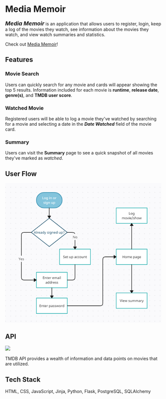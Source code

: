 # Media Memoir

<font size="4">**_Media Memoir_**</font> is an application that allows users to register, login, keep a log of the movies they watch, see information about the movies they watch, and view watch summaries and statistics.

Check out [Media Memoir](https://media-memoir.herokuapp.com/)!

## Features

### Movie Search

Users can quickly search for any movie and cards will appear showing the top 5 results. Information included for each movie is **runtime**, **release date**, **genre(s)**, and **TMDB user score**.

### Watched Movie

Registered users will be able to log a movie they've watched by searching for a movie and selecting a date in the _**Date Watched**_ field of the movie card.

### Summary

Users can visit the **Summary** page to see a quick snapshot of all movies they've marked as *watched*.

## User Flow

![User Flow](/proposal/user-flow.png "User Flow")

## API

<a href="https://www.themoviedb.org/documentation/api">
  <img src="https://www.themoviedb.org/assets/2/v4/logos/v2/blue_short-8e7b30f73a4020692ccca9c88bafe5dcb6f8a62a4c6bc55cd9ba82bb2cd95f6c.svg" width="40%" />
</a>

TMDB API provides a wealth of information and data points on movies that are utilized.

## Tech Stack

HTML, CSS, JavaScript, Jinja, Python, Flask, PostgreSQL, SQLAlchemy